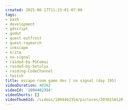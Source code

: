 ```yaml
---
created: 2025-06-17T11:23:01-07:00
tags:
- bash
- development
- gdscript
- godot
- guest-outfrost
- guest-raymarch
- inkscape
- krita
- no-signal
- raided-by-PGComai
- raided-by-Setolyx
- raiding-CodeChannel
- twitch
title: escape room game dev | no signal (day 195)
videoDuration: 40262
videoId: '1094462354'
videoShorts: []
videoThumbId: /videos/1094462354/pictures/2030158120
---
```

